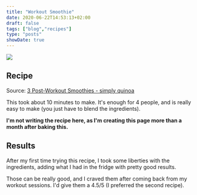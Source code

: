 ```yaml
---
title: "Workout Smoothie"
date: 2020-06-22T14:53:13+02:00
draft: false
tags: ["blog","recipes"]
type: "posts"
showDate: true
---
```


[![](/assets/minified/IMG_20200622_181252.jpg)](/assets/IMG_20200622_181252.jpg)

## Recipe

Source: [3 Post-Workout Smoothies - simply quinoa](https://www.simplyquinoa.com/3-post-workout-smoothies/)

This took about 10 minutes to make. It's enough for 4 people, and is really easy to make (you just have to blend the ingredients).

**I'm not writing the recipe here, as I'm creating this page more than a month after baking this.**

## Results

After my first time trying this recipe, I took some liberties with the ingredients, adding what I had in the fridge with pretty good results.

Those can be really good, and I craved them after coming back from my workout sessions. I'd give them a 4.5/5 (I preferred the second recipe).
